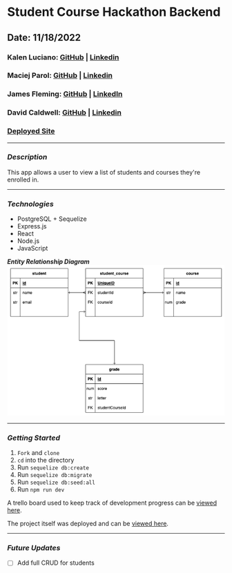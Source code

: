 # Student Course Hackathon Backend

## Date: 11/18/2022

### Kalen Luciano: [GitHub](https://github.com/kalenluciano) | [Linkedin](https://www.linkedin.com/in/kalenluciano/)

### Maciej Parol: [GitHub](https://github.com/Codetitude) | [Linkedin](https://www.linkedin.com/in/maciej-parol-/)

### James Fleming: [GitHub](https://github.com/James-fleming394) | [LinkedIn](https://www.linkedin.com/in/james--fleming/)

### David Caldwell: [GitHub](https://github.com/LeaderOfTheLost) | [Linkedin](https://www.linkedin.com/in/david-caldwell92/)

### [Deployed Site]()

---

### **_Description_**

This app allows a user to view a list of students and courses they're enrolled in.

---

### **_Technologies_**

-   PostgreSQL + Sequelize
-   Express.js
-   React
-   Node.js
-   JavaScript

**_Entity Relationship Diagram_**
![Entity Relationship Diagram](./assets/student-course-hackathon-ERD.drawio.png)

---

### **_Getting Started_**

1. `Fork` and `clone`
2. `cd` into the directory
3. Run `sequelize db:create`
4. Run `sequelize db:migrate`
5. Run `sequelize db:seed:all`
6. Run `npm run dev`

A trello board used to keep track of development progress can be [viewed here](https://trello.com/b/1qiVnuLP/student-course-hackaton).

The project itself was deployed and can be [viewed here](https://green-tree-school.herokuapp.com/).

---

### **_Future Updates_**

-   [ ] Add full CRUD for students
